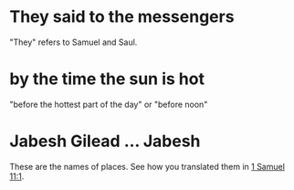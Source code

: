 # They said to the messengers

"They" refers to Samuel and Saul.

# by the time the sun is hot

"before the hottest part of the day" or "before noon"

# Jabesh Gilead ... Jabesh

These are the names of places. See how you translated them in [1 Samuel 11:1](../11/01.md).

